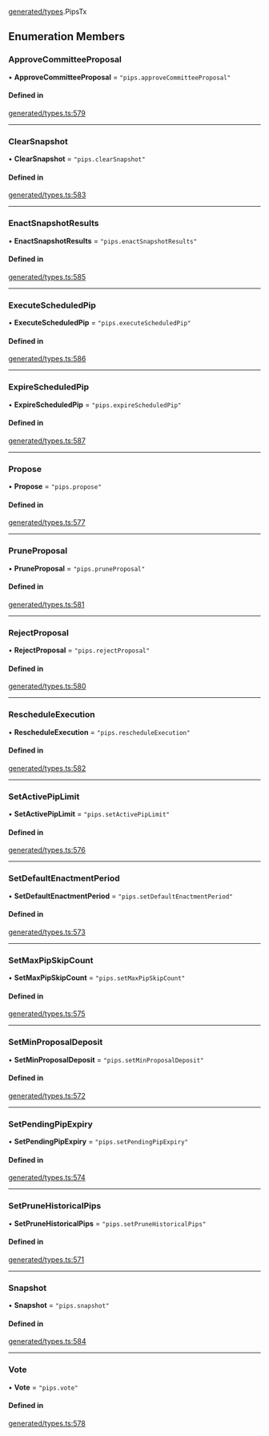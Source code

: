 [generated/types](../../../Modules/Generated/Types.md).PipsTx

## Enumeration Members

### ApproveCommitteeProposal

• **ApproveCommitteeProposal** = ``"pips.approveCommitteeProposal"``

#### Defined in

[generated/types.ts:579](https://github.com/PolymeshAssociation/polymesh-sdk/blob/15be87e8/src/generated/types.ts#L579)

___

### ClearSnapshot

• **ClearSnapshot** = ``"pips.clearSnapshot"``

#### Defined in

[generated/types.ts:583](https://github.com/PolymeshAssociation/polymesh-sdk/blob/15be87e8/src/generated/types.ts#L583)

___

### EnactSnapshotResults

• **EnactSnapshotResults** = ``"pips.enactSnapshotResults"``

#### Defined in

[generated/types.ts:585](https://github.com/PolymeshAssociation/polymesh-sdk/blob/15be87e8/src/generated/types.ts#L585)

___

### ExecuteScheduledPip

• **ExecuteScheduledPip** = ``"pips.executeScheduledPip"``

#### Defined in

[generated/types.ts:586](https://github.com/PolymeshAssociation/polymesh-sdk/blob/15be87e8/src/generated/types.ts#L586)

___

### ExpireScheduledPip

• **ExpireScheduledPip** = ``"pips.expireScheduledPip"``

#### Defined in

[generated/types.ts:587](https://github.com/PolymeshAssociation/polymesh-sdk/blob/15be87e8/src/generated/types.ts#L587)

___

### Propose

• **Propose** = ``"pips.propose"``

#### Defined in

[generated/types.ts:577](https://github.com/PolymeshAssociation/polymesh-sdk/blob/15be87e8/src/generated/types.ts#L577)

___

### PruneProposal

• **PruneProposal** = ``"pips.pruneProposal"``

#### Defined in

[generated/types.ts:581](https://github.com/PolymeshAssociation/polymesh-sdk/blob/15be87e8/src/generated/types.ts#L581)

___

### RejectProposal

• **RejectProposal** = ``"pips.rejectProposal"``

#### Defined in

[generated/types.ts:580](https://github.com/PolymeshAssociation/polymesh-sdk/blob/15be87e8/src/generated/types.ts#L580)

___

### RescheduleExecution

• **RescheduleExecution** = ``"pips.rescheduleExecution"``

#### Defined in

[generated/types.ts:582](https://github.com/PolymeshAssociation/polymesh-sdk/blob/15be87e8/src/generated/types.ts#L582)

___

### SetActivePipLimit

• **SetActivePipLimit** = ``"pips.setActivePipLimit"``

#### Defined in

[generated/types.ts:576](https://github.com/PolymeshAssociation/polymesh-sdk/blob/15be87e8/src/generated/types.ts#L576)

___

### SetDefaultEnactmentPeriod

• **SetDefaultEnactmentPeriod** = ``"pips.setDefaultEnactmentPeriod"``

#### Defined in

[generated/types.ts:573](https://github.com/PolymeshAssociation/polymesh-sdk/blob/15be87e8/src/generated/types.ts#L573)

___

### SetMaxPipSkipCount

• **SetMaxPipSkipCount** = ``"pips.setMaxPipSkipCount"``

#### Defined in

[generated/types.ts:575](https://github.com/PolymeshAssociation/polymesh-sdk/blob/15be87e8/src/generated/types.ts#L575)

___

### SetMinProposalDeposit

• **SetMinProposalDeposit** = ``"pips.setMinProposalDeposit"``

#### Defined in

[generated/types.ts:572](https://github.com/PolymeshAssociation/polymesh-sdk/blob/15be87e8/src/generated/types.ts#L572)

___

### SetPendingPipExpiry

• **SetPendingPipExpiry** = ``"pips.setPendingPipExpiry"``

#### Defined in

[generated/types.ts:574](https://github.com/PolymeshAssociation/polymesh-sdk/blob/15be87e8/src/generated/types.ts#L574)

___

### SetPruneHistoricalPips

• **SetPruneHistoricalPips** = ``"pips.setPruneHistoricalPips"``

#### Defined in

[generated/types.ts:571](https://github.com/PolymeshAssociation/polymesh-sdk/blob/15be87e8/src/generated/types.ts#L571)

___

### Snapshot

• **Snapshot** = ``"pips.snapshot"``

#### Defined in

[generated/types.ts:584](https://github.com/PolymeshAssociation/polymesh-sdk/blob/15be87e8/src/generated/types.ts#L584)

___

### Vote

• **Vote** = ``"pips.vote"``

#### Defined in

[generated/types.ts:578](https://github.com/PolymeshAssociation/polymesh-sdk/blob/15be87e8/src/generated/types.ts#L578)
